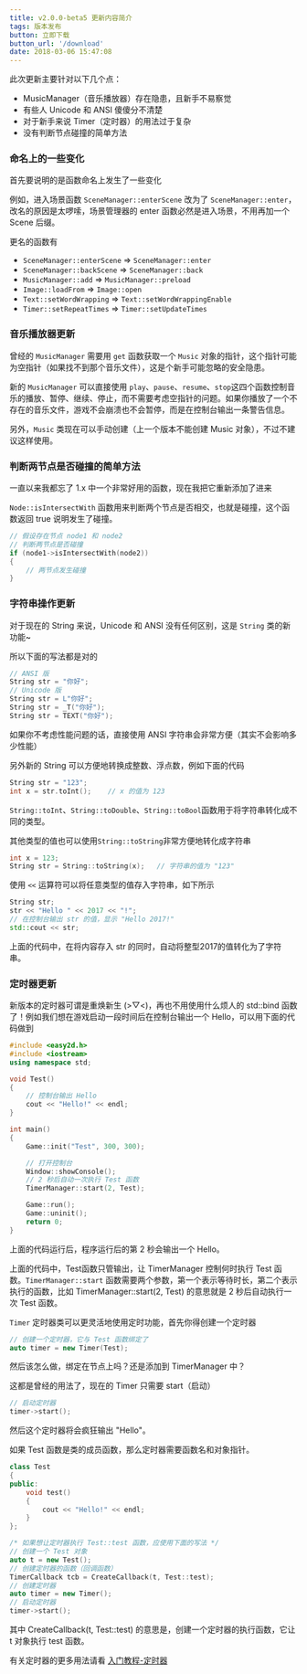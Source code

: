 ```yaml
---
title: v2.0.0-beta5 更新内容简介
tags: 版本发布
button: 立即下载
button_url: '/download'
date: 2018-03-06 15:47:08
---
```


此次更新主要针对以下几个点：

- MusicManager（音乐播放器）存在隐患，且新手不易察觉
- 有些人 Unicode 和 ANSI 傻傻分不清楚
- 对于新手来说 Timer（定时器）的用法过于复杂
- 没有判断节点碰撞的简单方法

<!-- more -->

### 命名上的一些变化

首先要说明的是函数命名上发生了一些变化

例如，进入场景函数 `SceneManager::enterScene` 改为了 `SceneManager::enter`，改名的原因是太啰嗦，场景管理器的 enter 函数必然是进入场景，不用再加一个 Scene 后缀。

更名的函数有

- `SceneManager::enterScene` => `SceneManager::enter`
- `SceneManager::backScene` => `SceneManager::back`
- `MusicManager::add` => `MusicManager::preload`
- `Image::loadFrom` => `Image::open`
- `Text::setWordWrapping` => `Text::setWordWrappingEnable`
- `Timer::setRepeatTimes` => `Timer::setUpdateTimes`


### 音乐播放器更新

曾经的 `MusicManager` 需要用 `get` 函数获取一个 `Music` 对象的指针，这个指针可能为空指针（如果找不到那个音乐文件），这是个新手可能忽略的安全隐患。

新的 `MusicManager` 可以直接使用 `play`、`pause`、`resume`、`stop`这四个函数控制音乐的播放、暂停、继续、停止，而不需要考虑空指针的问题。如果你播放了一个不存在的音乐文件，游戏不会崩溃也不会暂停，而是在控制台输出一条警告信息。

另外，`Music` 类现在可以手动创建（上一个版本不能创建 Music 对象），不过不建议这样使用。


### 判断两节点是否碰撞的简单方法

一直以来我都忘了 1.x 中一个非常好用的函数，现在我把它重新添加了进来

`Node::isIntersectWith` 函数用来判断两个节点是否相交，也就是碰撞，这个函数返回 true 说明发生了碰撞。

```cpp
// 假设存在节点 node1 和 node2
// 判断两节点是否碰撞
if (node1->isIntersectWith(node2))
{
    // 两节点发生碰撞
}
```


### 字符串操作更新

对于现在的 String 来说，Unicode 和 ANSI 没有任何区别，这是 `String` 类的新功能~

所以下面的写法都是对的

```cpp
// ANSI 版
String str = "你好";
// Unicode 版
String str = L"你好";
String str = _T("你好");
String str = TEXT("你好");
```

如果你不考虑性能问题的话，直接使用 ANSI 字符串会非常方便（其实不会影响多少性能）

另外新的 String 可以方便地转换成整数、浮点数，例如下面的代码

```cpp
String str = "123";
int x = str.toInt();    // x 的值为 123
```

`String::toInt`、`String::toDouble`、`String::toBool`函数用于将字符串转化成不同的类型。

其他类型的值也可以使用`String::toString`非常方便地转化成字符串

```cpp
int x = 123;
String str = String::toString(x);   // 字符串的值为 "123"
```

使用 `<<` 运算符可以将任意类型的值存入字符串，如下所示

```cpp
String str;
str << "Hello " << 2017 << "!";
// 在控制台输出 str 的值，显示 "Hello 2017!"
std::cout << str;
```

上面的代码中，在将内容存入 str 的同时，自动将整型2017的值转化为了字符串。


### 定时器更新

新版本的定时器可谓是重焕新生 (>▽<)，再也不用使用什么烦人的 std::bind 函数了！例如我们想在游戏启动一段时间后在控制台输出一个 Hello，可以用下面的代码做到

```cpp
#include <easy2d.h>
#include <iostream>
using namespace std;

void Test()
{
    // 控制台输出 Hello
    cout << "Hello!" << endl;
}

int main()
{
    Game::init("Test", 300, 300);

    // 打开控制台
    Window::showConsole();
    // 2 秒后自动一次执行 Test 函数
    TimerManager::start(2, Test);

    Game::run();
    Game::uninit();
    return 0;
}
```

上面的代码运行后，程序运行后的第 2 秒会输出一个 Hello。

上面的代码中，Test函数只管输出，让 TimerManager 控制何时执行 Test 函数。`TimerManager::start` 函数需要两个参数，第一个表示等待时长，第二个表示执行的函数，比如 TimerManager::start(2, Test) 的意思就是 2 秒后自动执行一次 Test 函数。

`Timer` 定时器类可以更灵活地使用定时功能，首先你得创建一个定时器

```cpp
// 创建一个定时器，它与 Test 函数绑定了
auto timer = new Timer(Test);
```

然后该怎么做，绑定在节点上吗？还是添加到 TimerManager 中？

这都是曾经的用法了，现在的 Timer 只需要 start（启动）

```cpp
// 启动定时器
timer->start();
```

然后这个定时器将会疯狂输出 "Hello"。

如果 Test 函数是类的成员函数，那么定时器需要函数名和对象指针。

```cpp
class Test
{
public:
    void test()
    {
        cout << "Hello!" << endl;
    }
};

/* 如果想让定时器执行 Test::test 函数，应使用下面的写法 */
// 创建一个 Test 对象
auto t = new Test();
// 创建定时器的函数（回调函数）
TimerCallback tcb = CreateCallback(t, Test::test);
// 创建定时器
auto timer = new Timer();
// 启动定时器
timer->start();
```

其中 CreateCallback(t, Test::test) 的意思是，创建一个定时器的执行函数，它让 t 对象执行 test 函数。

有关定时器的更多用法请看 [入门教程-定时器](/tutorial/tools.html#Timer-定时器类)
